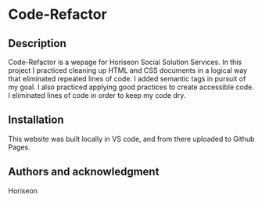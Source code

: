 # Code-Refactor


## Description
Code-Refactor is a wepage for Horiseon Social Solution Services. In this project I practiced cleaning up HTML and CSS documents in a logical way that eliminated repeated lines of code. I added semantic tags in pursuit of my goal. I also practiced applying good practices to create accessible code. I eliminated lines of code in order to keep my code dry. 

## Installation
This website was built locally in VS code, and from there uploaded to Github Pages. 

## Authors and acknowledgment
Horiseon